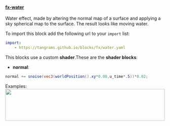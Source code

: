 

#### [fx-water](http://tangrams.github.io/blocks/#fx-water) <a href="https://github.com/tangrams/blocks/blob/gh-pages/fx/water.yaml" target="_blank"><i class="fa fa-github" aria-hidden="true"></i></a>

Water effect, made by altering the normal map of a surface and applying a sky spherical map to the surface. 
The result looks like moving water.



To import this block add the following url to your `import` list:

```yaml
import:
    - https://tangrams.github.io/blocks/fx/water.yaml
```


This blocks use a custom **shader**.These are the **shader blocks**:

- **normal**:

```glsl
normal += snoise(vec3(worldPosition().xy*0.08,u_time*.5))*0.02;
```



Examples:
<a href="https://mapzen.com/tangram/play/?scene=https://tangrams.github.io/tangram-sandbox/styles/sandbox.yaml" target="_blank">
<img src="https://tangrams.github.io/tangram-sandbox/styles/sandbox.png" style="width: 100%; height: 100px; object-fit: cover;">
</a>

